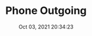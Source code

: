 ---
id: 86
title: Phone Outgoing 
file-slug: phone-outgoing
date: Oct 03, 2021 20:34:23
feature: false
category: icons
angle: dynamic
clay: https://3dicons.sgp1.cdn.digitaloceanspaces.com/v1/dynamic/clay/phone-outgoing-dynamic-clay.png
gradient: https://3dicons.sgp1.cdn.digitaloceanspaces.com/v1/dynamic/gradient/phone-outgoing-dynamic-gradient.png
color: https://3dicons.sgp1.cdn.digitaloceanspaces.com/v1/dynamic/color/phone-outgoing-dynamic-color.png
premium: https://3dicons.sgp1.cdn.digitaloceanspaces.com/v1/dynamic/premium/phone-outgoing-dynamic-premium.png
---